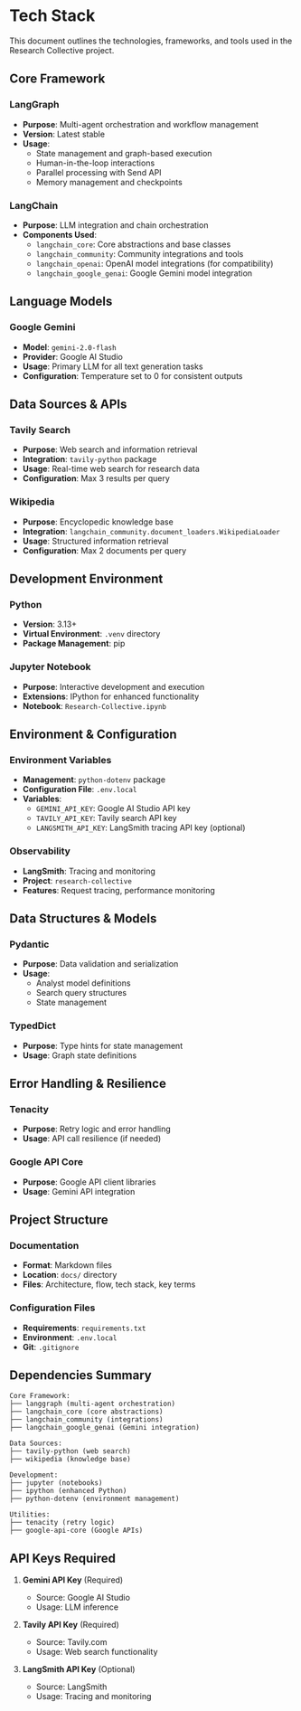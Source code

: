 # Tech Stack

This document outlines the technologies, frameworks, and tools used in the Research Collective project.

## Core Framework

### LangGraph
- **Purpose**: Multi-agent orchestration and workflow management
- **Version**: Latest stable
- **Usage**: 
  - State management and graph-based execution
  - Human-in-the-loop interactions
  - Parallel processing with Send API
  - Memory management and checkpoints

### LangChain
- **Purpose**: LLM integration and chain orchestration
- **Components Used**:
  - `langchain_core`: Core abstractions and base classes
  - `langchain_community`: Community integrations and tools
  - `langchain_openai`: OpenAI model integrations (for compatibility)
  - `langchain_google_genai`: Google Gemini model integration

## Language Models

### Google Gemini
- **Model**: `gemini-2.0-flash`
- **Provider**: Google AI Studio
- **Usage**: Primary LLM for all text generation tasks
- **Configuration**: Temperature set to 0 for consistent outputs

## Data Sources & APIs

### Tavily Search
- **Purpose**: Web search and information retrieval
- **Integration**: `tavily-python` package
- **Usage**: Real-time web search for research data
- **Configuration**: Max 3 results per query

### Wikipedia
- **Purpose**: Encyclopedic knowledge base
- **Integration**: `langchain_community.document_loaders.WikipediaLoader`
- **Usage**: Structured information retrieval
- **Configuration**: Max 2 documents per query

## Development Environment

### Python
- **Version**: 3.13+
- **Virtual Environment**: `.venv` directory
- **Package Management**: pip

### Jupyter Notebook
- **Purpose**: Interactive development and execution
- **Extensions**: IPython for enhanced functionality
- **Notebook**: `Research-Collective.ipynb`

## Environment & Configuration

### Environment Variables
- **Management**: `python-dotenv` package
- **Configuration File**: `.env.local`
- **Variables**:
  - `GEMINI_API_KEY`: Google AI Studio API key
  - `TAVILY_API_KEY`: Tavily search API key
  - `LANGSMITH_API_KEY`: LangSmith tracing API key (optional)

### Observability
- **LangSmith**: Tracing and monitoring
- **Project**: `research-collective`
- **Features**: Request tracing, performance monitoring

## Data Structures & Models

### Pydantic
- **Purpose**: Data validation and serialization
- **Usage**: 
  - Analyst model definitions
  - Search query structures
  - State management

### TypedDict
- **Purpose**: Type hints for state management
- **Usage**: Graph state definitions

## Error Handling & Resilience

### Tenacity
- **Purpose**: Retry logic and error handling
- **Usage**: API call resilience (if needed)

### Google API Core
- **Purpose**: Google API client libraries
- **Usage**: Gemini API integration

## Project Structure

### Documentation
- **Format**: Markdown files
- **Location**: `docs/` directory
- **Files**: Architecture, flow, tech stack, key terms

### Configuration Files
- **Requirements**: `requirements.txt`
- **Environment**: `.env.local`
- **Git**: `.gitignore`

## Dependencies Summary

```text
Core Framework:
├── langgraph (multi-agent orchestration)
├── langchain_core (core abstractions)
├── langchain_community (integrations)
├── langchain_google_genai (Gemini integration)

Data Sources:
├── tavily-python (web search)
├── wikipedia (knowledge base)

Development:
├── jupyter (notebooks)
├── ipython (enhanced Python)
├── python-dotenv (environment management)

Utilities:
├── tenacity (retry logic)
├── google-api-core (Google APIs)
```

## API Keys Required

1. **Gemini API Key** (Required)
   - Source: Google AI Studio
   - Usage: LLM inference

2. **Tavily API Key** (Required)
   - Source: Tavily.com
   - Usage: Web search functionality

3. **LangSmith API Key** (Optional)
   - Source: LangSmith
   - Usage: Tracing and monitoring
